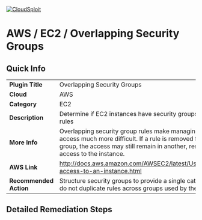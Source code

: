 [![CloudSploit](https://cloudsploit.com/img/logo-big-text-100.png "CloudSploit")](https://cloudsploit.com)

# AWS / EC2 / Overlapping Security Groups

## Quick Info

| | |
|-|-|
| **Plugin Title** | Overlapping Security Groups |
| **Cloud** | AWS |
| **Category** | EC2 |
| **Description** | Determine if EC2 instances have security groups that share the same rules |
| **More Info** | Overlapping security group rules make managing EC2 instance access much more difficult. If a rule is removed from one security group, the access may still remain in another, resulting in unintended access to the instance. |
| **AWS Link** | http://docs.aws.amazon.com/AWSEC2/latest/UserGuide/authorizing-access-to-an-instance.html |
| **Recommended Action** | Structure security groups to provide a single category of access and do not duplicate rules across groups used by the same instances. |

## Detailed Remediation Steps

